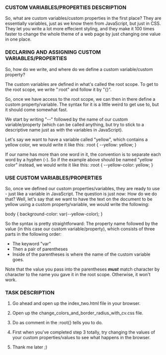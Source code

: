 ### CUSTOM VARIABLES/PROPERTIES DESCRIPTION ###

So, what are custom variables/custom properties in the first place?
They are essentially variables, just as we know them from JavaScript, but just in CSS.
They let you write a lot more effecient styling, and they make it 100 times faster to change the whole theme of a web page
by just changing one value in one place.

### DECLARING AND ASSIGNING CUSTOM VARIABLES/PROPERTIES ###
So, how do we write, and where do we define a custom variable/custom property?

The custom variables are defined in what's called the root scope.
To get to the root scope, we write ":root" and follow it by "{}".

So, once we have access to the root scope, we can then in there define a custom property/variable.
The syntax for it is a little weird to get use to, but it should come somewhat fast.

We start by writing "--" followed by the name of our custom variable/property
(which can be called anything, but try to stick to a descriptive name just as with the variables in JavaScript).

Let's say we want to have a variable called "yellow", which contains a yellow color, we would write it like this:
:root {
    --yellow: yellow;
}

If our name has more than one word in it, the convention is to separate each word by a hyphen (-).
So if the example above should be named "yellow color" instead, we would write it like this:
:root {
    --yellow-color: yellow;
}

### USE CUSTOM VARIABLES/PROPERTIES ###
So, once we defined our custom properties/variables, they are ready to use - just like a variable in JavaScript.
The question is just now: How do we do that?
Well, let's say that we want to have the text on the document to be yellow using a custom property/variable, we would write the following:

body {
    background-color: var(--yellow-color);
}

So the syntax is pretty straightforward:
The property name followed by the value (in this case our custom variable/property),
which consists of three parts in the following order:

  - The keyword "var"
  - Then a pair of parentheses
  - Inside of the parentheses is where the name of the custom variable goes.

Note that the value you pass into the parentheses ***must*** match character by character to the name you gave it in the root scope.
Otherwise, it won't work.



### TASK DESCRIPTION ###
1. Go ahead and open up the index_two.html file in your browser.

2. Open up the change_colors_and_border_radius_with_cv.css file.

3. Do as comment in the :root{} tells you to do.

4. First when you've completed step 3 totally, try changing the values of your custom properties/values to see what happens in the browser.

5. Thank me later ;)